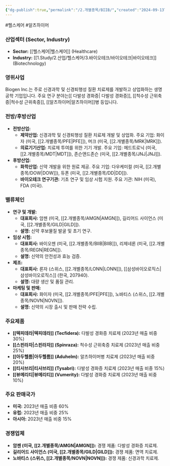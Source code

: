 ```yaml
---
{"dg-publish":true,"permalink":"/2.개별종목/BIIB/","created":"2024-09-13T17:42:44.904+09:00","updated":"2025-06-03T20:05:57.951+09:00"}
---
```


#헬스케어 #알츠하이머 


### 산업섹터 (Sector, Industry)

- **Sector:** [[헬스케어\|헬스케어]] (Healthcare)
- **Industry:** [[1.Study/2.산업/헬스케어/3.바이오테크/바이오테크\|바이오테크]] (Biotechnology)

### 영위사업

Biogen Inc.는 주로 신경과학 및 신경퇴행성 질환 치료제를 개발하고 상업화하는 생명공학 기업입니다. 주요 연구 분야는[[ 다발성 경화증\| 다발성 경화증]], [[척수성 근위축증\|척수성 근위축증]], [[알츠하이머\|알츠하이머]]병 등입니다.

### 전방/후방산업

- **전방산업:**
    - **제약산업:** 신경과학 및 신경퇴행성 질환 치료제 개발 및 상업화. 주요 기업: 화이자 (미국, [[2.개별종목/PFE\|PFE]]), 머크 (미국, [[2.개별종목/MRK\|MRK]]).
    - **의료기기산업:** 치료제 투여를 위한 기기 개발. 주요 기업: 메드트로닉 (미국, [[2.개별종목/MDT\|MDT]]), 존슨앤드존슨 (미국, [[2.개별종목/JNJ\|JNJ]]).
- **후방산업:**
    - **화학산업:** 신약 개발을 위한 원료 제공. 주요 기업: 다우케미컬 (미국, [[2.개별종목/DOW\|DOW]]), 듀폰 (미국, [[2.개별종목/DD\|DD]]).
    - **바이오테크 연구기관:** 기초 연구 및 임상 시험 지원. 주요 기관: NIH (미국), FDA (미국).

### 밸류체인

- **연구 및 개발:**
    - **대표회사:** 암젠 (미국, [[2.개별종목/AMGN\|AMGN]]), 길리어드 사이언스 (미국, [[2.개별종목/GILD\|GILD]]).
    - **설명:** 신약 후보물질 발굴 및 초기 연구.
- **임상 시험:**
    - **대표회사:** 바이오젠 (미국, [[2.개별종목/BIIB\|BIIB]]), 리제네론 (미국, [[2.개별종목/REGN\|REGN]]).
    - **설명:** 신약의 안전성과 효능 검증.
- **제조:**
    - **대표회사:** 론자 (스위스, [[2.개별종목/LONN\|LONN]]), [[삼성바이오로직스\|삼성바이오로직스]] (한국, 207940).
    - **설명:** 대량 생산 및 품질 관리.
- **마케팅 및 판매:**
    - **대표회사:** 화이자 (미국, [[2.개별종목/PFE\|PFE]]), 노바티스 (스위스, [[2.개별종목/NOVN\|NOVN]]).
    - **설명:** 신약의 시장 출시 및 판매 전략 수립.

### 주요제품

- **[[텍피데라\|텍피데라]] (Tecfidera):** 다발성 경화증 치료제 (2023년 매출 비중 30%)
- **[[스핀라자\|스핀라자]] (Spinraza):** 척수성 근위축증 치료제 (2023년 매출 비중 25%)
- **[[아두헬름\|아두헬름]] (Aduhelm):** 알츠하이머병 치료제 (2023년 매출 비중 20%)
- **[[티사브리\|티사브리]] (Tysabri):** 다발성 경화증 치료제 (2023년 매출 비중 15%)
- **[[뷰메리티\|뷰메리티]] (Vumerity):** 다발성 경화증 치료제 (2023년 매출 비중 10%)

### 주요 판매국가

- **미국:** 2023년 매출 비중 60%
- **유럽:** 2023년 매출 비중 25%
- **아시아:** 2023년 매출 비중 15%

### 경쟁업체

- **암젠 (미국, [[2.개별종목/AMGN\|AMGN]]):** 경쟁 제품: 다발성 경화증 치료제.
- **길리어드 사이언스 (미국, [[2.개별종목/GILD\|GILD]]):** 경쟁 제품: 면역 치료제.
- **노바티스 (스위스, [[2.개별종목/NOVN\|NOVN]]):** 경쟁 제품: 신경과학 치료제.